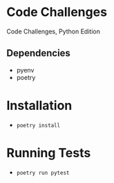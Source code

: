 # Code Challenges

Code Challenges, Python Edition

## Dependencies
- pyenv
- poetry

# Installation
- `poetry install`

# Running Tests
- `poetry run pytest`
